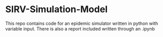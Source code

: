 # SIRV-Simulation-Model
This repo contains code for an epidemic simulator written in python with variable input. There is also a report included written through an .ipynb
